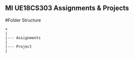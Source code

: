 ## MI UE18CS303 Assignments & Projects

#Folder Structure

```
+
|
|--- Assignments
|
|--- Project
|
```